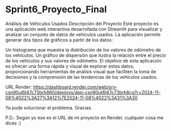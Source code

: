# Sprint6_Proyecto_Final

Análisis de Vehículos Usados
Descripción del Proyecto
Este proyecto es una aplicación web interactiva desarrollada con Streamlit para visualizar y analizar un conjunto de datos de vehículos usados. La aplicación permite generar dos tipos de gráficos a partir de los datos:

Un histograma que muestra la distribución de los valores de odómetro de los vehículos.
Un gráfico de dispersión que ilustra la relación entre el precio de los vehículos y sus valores de odómetro.
El objetivo de esta aplicación es ofrecer una forma rápida y visual de explorar estos datos, proporcionando herramientas de análisis visual que faciliten la toma de decisiones y la comprensión de las tendencias de los vehículos usados.

URL Render: https://dashboard.render.com/web/srv-csn90ul6l47c73brh860/deploys/dep-csn90ut6l47c73brh8cg?r=2024-11-08%4022%3A27%3A12%7E2024-11-08%4022%3A31%3A30

Ya pude solucionar el problema. Gracias. 

P.D.: Según yo ese es el URL de mi proyecto en Render, cualquier cosa me dices :)

